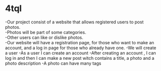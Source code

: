 4tql
==============

-Our project consist of a website that allows registered users to post photos.	
-Photos will be part of some categories.		
-Other users can like or dislike photos.	
-Our website will have a registration page, for those who want to make an account, and a log in page for those who already have one.
-We will create a user 
-As a user I can create an account
-After creating an account , I can log in and then I can make a new post witch contains a title, a photo and a photo description
-A photo can have many tags
